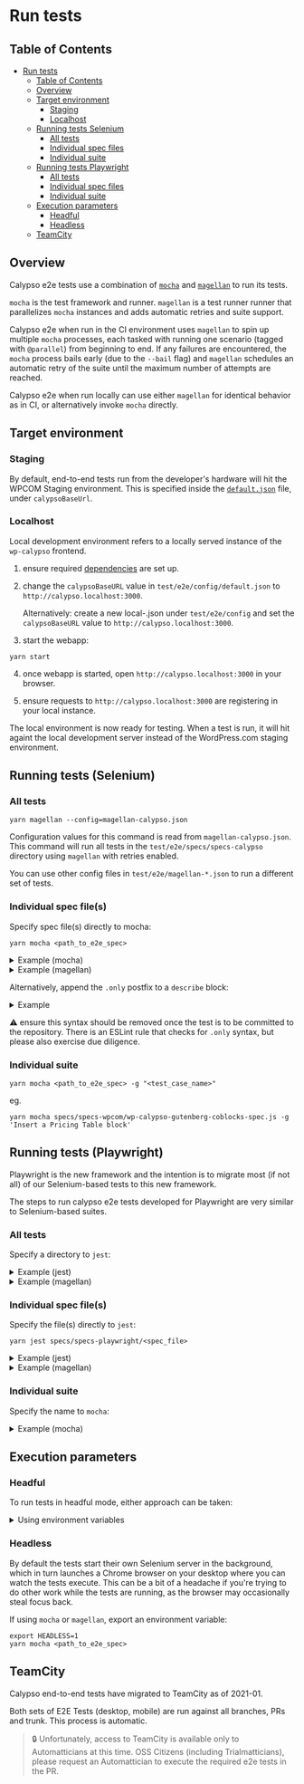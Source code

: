 # Run tests

## Table of Contents

<!-- TOC -->

- [Run tests](#run-tests)
  - [Table of Contents](#table-of-contents)
  - [Overview](#overview)
  - [Target environment](#target-environment)
    - [Staging](#staging)
    - [Localhost](#localhost)
  - [Running tests Selenium](#running-tests-selenium)
    - [All tests](#all-tests)
    - [Individual spec files](#individual-spec-files)
    - [Individual suite](#individual-suite)
  - [Running tests Playwright](#running-tests-playwright)
    - [All tests](#all-tests)
    - [Individual spec files](#individual-spec-files)
    - [Individual suite](#individual-suite)
  - [Execution parameters](#execution-parameters)
    - [Headful](#headful)
    - [Headless](#headless)
  - [TeamCity](#teamcity)

<!-- /TOC -->

## Overview

Calypso e2e tests use a combination of [`mocha`](https://mochajs.org/) and [`magellan`](https://github.com/TestArmada/magellan) to run its tests.

`mocha` is the test framework and runner.
`magellan` is a test runner runner that parallelizes `mocha` instances and adds automatic retries and suite support.

Calypso e2e when run in the CI environment uses `magellan` to spin up multiple `mocha` processes, each tasked with running one scenario (tagged with `@parallel`) from beginning to end. If any failures are encountered, the `mocha` process bails early (due to the `--bail` flag) and `magellan` schedules an automatic retry of the suite until the maximum number of attempts are reached.

Calypso e2e when run locally can use either `magellan` for identical behavior as in CI, or alternatively invoke `mocha` directly.

## Target environment

### Staging

By default, end-to-end tests run from the developer's hardware will hit the WPCOM Staging environment. This is specified inside the [`default.json`](config/default.json) file, under `calypsoBaseUrl`.

### Localhost

Local development environment refers to a locally served instance of the `wp-calypso` frontend.

1. ensure required [dependencies](setup.md#software-environment#steps) are set up.

2. change the `calypsoBaseURL` value in `test/e2e/config/default.json` to `http://calypso.localhost:3000`.

   Alternatively: create a new local-<name>.json under `test/e2e/config` and set the `calypsoBaseURL` value to `http://calypso.localhost:3000`.

3. start the webapp:

```shell
yarn start
```

4. once webapp is started, open `http://calypso.localhost:3000` in your browser.

5. ensure requests to `http://calypso.localhost:3000` are registering in your local instance.

The local environment is now ready for testing. When a test is run, it will hit againt the local development server instead of the WordPress.com staging environment.

## Running tests (Selenium)

### All tests

```
yarn magellan --config=magellan-calypso.json
```

Configuration values for this command is read from `magellan-calypso.json`. This command will run all tests in the `test/e2e/specs/specs-calypso` directory using `magellan` with retries enabled.

You can use other config files in `test/e2e/magellan-*.json` to run a different set of tests.

### Individual spec file(s)

Specify spec file(s) directly to mocha:

```
yarn mocha <path_to_e2e_spec>
```

<details>
<summary>Example (mocha)</summary>

```
yarn mocha specs/specs-wpcom/wp-calypso-gutenberg-coblocks-spec.js
```

</details>

<details>
<summary>Example (magellan)</summary>

```
yarn magellan --test=specs/specs-wpcom/wp-log-in-out-spec.js
```

</details>

Alternatively, append the `.only` postfix to a `describe` block:

<details>
<summary>Example</summary>

```
describe.only( 'Logging In and Out:', function() {
```

</details>

:warning: ensure this syntax should be removed once the test is to be committed to the repository.
There is an ESLint rule that checks for `.only` syntax, but please also exercise due diligence.

### Individual suite

```
yarn mocha <path_to_e2e_spec> -g "<test_case_name>"
```

eg.

```
yarn mocha specs/specs-wpcom/wp-calypso-gutenberg-coblocks-spec.js -g 'Insert a Pricing Table block'
```

## Running tests (Playwright)

Playwright is the new framework and the intention is to migrate most (if not all) of our Selenium-based tests to this new framework.

The steps to run calypso e2e tests developed for Playwright are very similar to Selenium-based suites.

### All tests

Specify a directory to `jest`:

<details>
<summary>Example (jest)</summary>

```
yarn jest specs/specs-playwright
```

</details>

<details>
<summary>Example (magellan)</summary>

```
yarn magellan --config=magellan-playwright.json
```

</details>

### Individual spec file(s)

Specify the file(s) directly to `jest`:

```
yarn jest specs/specs-playwright/<spec_file>
```

<details>
<summary>Example (jest)</summary>

```
yarn jest specs/specs-playwright/wp-likes__post-spec.js
```

</details>

<details>
<summary>Example (magellan)</summary>

```
yarn magellan --config=magellan-playwright.json --test=specs-playwright/wp-log-in-out-spec.js
```

</details>

### Individual suite

Specify the name to `mocha`:

</details>

<details>
<summary>Example (mocha)</summary>

```
mocha --config .mocharc_playwright.yml specs/specs-playwright -g 'Subsuite 2-1 @parallel'
```

</details>

## Execution parameters

### Headful

To run tests in headful mode, either approach can be taken:

<details>
<summary>Using environment variables</summary>

```
BROWSERSIZE=<viewport> yarn mocha <path_to_e2e_spec>
```

</details>

### Headless

By default the tests start their own Selenium server in the background, which in turn launches a Chrome browser on your desktop where you can watch the tests execute. This can be a bit of a headache if you're trying to do other work while the tests are running, as the browser may occasionally steal focus back.

If using `mocha` or `magellan`, export an environment variable:

```shell
export HEADLESS=1
yarn mocha <path_to_e2e_spec>
```

## TeamCity

Calypso end-to-end tests have migrated to TeamCity as of 2021-01.

Both sets of E2E Tests (desktop, mobile) are run against all branches, PRs and trunk. This process is automatic.

> :lock: Unfortunately, access to TeamCity is available only to Automatticians at this time. OSS Citizens (including Trialmatticians), please request an Automattician to execute the required e2e tests in the PR.

